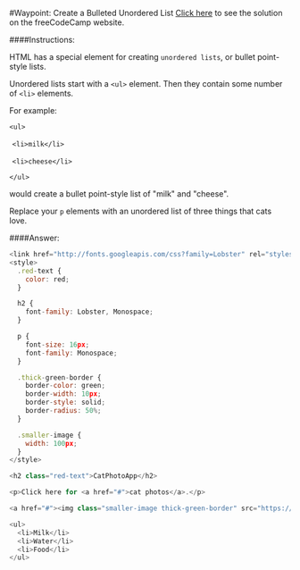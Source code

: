 #Waypoint: Create a Bulleted Unordered List
<a href="http://freecodecamp.com/challenges/Waypoint:%20Create%20a%20Bulleted%20Unordered%20List?solution=%3Clink%20href%3D%22http%3A%2F%2Ffonts.googleapis.com%2Fcss%3Ffamily%3DLobster%22%20rel%3D%22stylesheet%22%20type%3D%22text%2Fcss%22%3E%0A%3Cstyle%3E%0A%20%20.red-text%20%7B%0A%20%20%20%20color%3A%20red%3B%0A%20%20%7D%0A%0A%20%20h2%20%7B%0A%20%20%20%20font-family%3A%20Lobster%2C%20Monospace%3B%0A%20%20%7D%0A%0A%20%20p%20%7B%0A%20%20%20%20font-size%3A%2016px%3B%0A%20%20%20%20font-family%3A%20Monospace%3B%0A%20%20%7D%0A%0A%20%20.thick-green-border%20%7B%0A%20%20%20%20border-color%3A%20green%3B%0A%20%20%20%20border-width%3A%2010px%3B%0A%20%20%20%20border-style%3A%20solid%3B%0A%20%20%20%20border-radius%3A%2050%25%3B%0A%20%20%7D%0A%0A%20%20.smaller-image%20%7B%0A%20%20%20%20width%3A%20100px%3B%0A%20%20%7D%0A%3C%2Fstyle%3E%0A%0A%3Ch2%20class%3D%22red-text%22%3ECatPhotoApp%3C%2Fh2%3E%0A%0A%3Cp%3EClick%20here%20for%20%3Ca%20href%3D%22%23%22%3Ecat%20photos%3C%2Fa%3E.%3C%2Fp%3E%0A%0A%3Ca%20href%3D%22%23%22%3E%3Cimg%20class%3D%22smaller-image%20thick-green-border%22%20src%3D%22https%3A%2F%2Fbit.ly%2Ffcc-relaxing-cat%22%3E%3C%2Fa%3E%0A%0A%3Cul%3E%0A%20%20%3Cli%3EMilk%3C%2Fli%3E%0A%20%20%3Cli%3EWater%3C%2Fli%3E%0A%20%20%3Cli%3EFood%3C%2Fli%3E%0A%3C%2Ful%3E%0A" target="_blank">Click here</a> to see the solution on the freeCodeCamp website.


####Instructions:
<p class="wrappable negative-10">HTML has a special element for creating <code>unordered lists</code>, or bullet point-style lists.</p><p class="wrappable negative-10">Unordered lists start with a <code>&lt;ul&gt;</code> element. Then they contain some number of <code>&lt;li&gt;</code> elements.</p><p class="wrappable negative-10">For example: </p><p class="wrappable negative-10"><code>&lt;ul&gt;</code></p><p class="wrappable negative-10">&#x2009;&#x2009;<code>&lt;li&gt;milk&lt;/li&gt;</code></p><p class="wrappable negative-10">&#x2009;&#x2009;<code>&lt;li&gt;cheese&lt;/li&gt;</code></p><p class="wrappable negative-10"><code>&lt;/ul&gt;</code></p><p class="wrappable negative-10">would create a bullet point-style list of &quot;milk&quot; and &quot;cheese&quot;.</p><p class="wrappable negative-10">Replace your <code>p</code> elements with an unordered list of three things that cats love.</p><div class="negative-bottom-margin-30"></div>


####Answer:
```javascript
<link href="http://fonts.googleapis.com/css?family=Lobster" rel="stylesheet" type="text/css">
<style>
  .red-text {
    color: red;
  }

  h2 {
    font-family: Lobster, Monospace;
  }

  p {
    font-size: 16px;
    font-family: Monospace;
  }

  .thick-green-border {
    border-color: green;
    border-width: 10px;
    border-style: solid;
    border-radius: 50%;
  }

  .smaller-image {
    width: 100px;
  }
</style>

<h2 class="red-text">CatPhotoApp</h2>

<p>Click here for <a href="#">cat photos</a>.</p>

<a href="#"><img class="smaller-image thick-green-border" src="https://bit.ly/fcc-relaxing-cat"></a>

<ul>
  <li>Milk</li>
  <li>Water</li>
  <li>Food</li>
</ul>

```